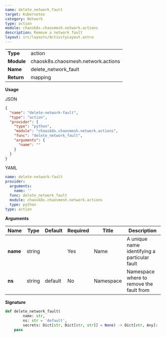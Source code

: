 ```yaml
---
name: delete_network_fault
target: Kubernetes
category: Network
type: action
module: chaosk8s.chaosmesh.network.actions
description: Remove a network fault
layout: src/layouts/ActivityLayout.astro
---
```


|            |                       |
| ---------- | --------------------- |
| **Type**   | action                |
| **Module** | chaosk8s.chaosmesh.network.actions |
| **Name**   | delete_network_fault           |
| **Return** | mapping                  |

**Usage**

JSON

```json
{
  "name": "delete-network-fault",
  "type": "action",
  "provider": {
    "type": "python",
    "module": "chaosk8s.chaosmesh.network.actions",
    "func": "delete_network_fault",
    "arguments": {
      "name": ""
    }
  }
}
```

YAML

```yaml
name: delete-network-fault
provider:
  arguments:
    name: ''
  func: delete_network_fault
  module: chaosk8s.chaosmesh.network.actions
  type: python
type: action
```

**Arguments**

| Name               | Type   | Default | Required | Title          | Description                                    |
| ------------------ | ------ | ------- | -------- | -------------- | ---------------------------------------------- |
| **name**           | string |         | Yes       | Name           | A unique name identifying a particular fault  |
| **ns** | string | default    | No       | Namespace | Namespace where to remove the fault from    |

**Signature**

```python
def delete_network_fault(
        name: str,
        ns: str = 'default',
        secrets: Dict[str, Dict[str, str]] = None) -> Dict[str, Any]:
    pass
```
